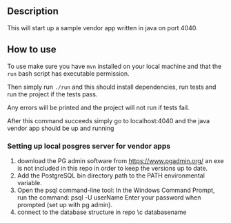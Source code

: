 ## Description

This will start up a sample vendor app written in java on port 4040.

## How to use

To use make sure you have `mvn` installed on your local machine and that the `run` bash script has executable permission.

Then simply run `./run` and this should install dependencies, run tests and run the project if the tests pass.

Any errors will be printed and the project will not run if tests fail.

After this command succeeds simply go to localhost:4040 and the java vendor app should be up and running


### Setting up local posgres server for vendor apps
1. download the PG admin software from https://www.pgadmin.org/ an exe is not included in this repo in order to keep the versions up to date.
2. Add the PostgreSQL bin directory path to the PATH environmental variable.
3. Open the psql command-line tool:
   In the Windows Command Prompt, run the command:
   psql -U userName
   Enter your password when prompted (set up with pg admin).
4. connect to the database structure in repo \c databasename